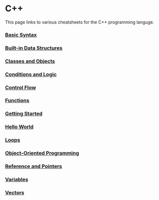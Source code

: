 # C++
This page links to various cheatsheets for the C++ programming languge.

### [Basic Syntax](/basic-syntax.md)
### [Built-in Data Structures](built-in-datas-structures.md)
### [Classes and Objects](classes-and-objects.md)
### [Conditions and Logic](conditions-and-logic.md)
### [Control Flow](control-flow.md)
### [Functions](functions.md)
### [Getting Started](getting-started.md)
### [Hello World](hello-world.md)
### [Loops](loops.md)
### [Object-Oriented Programming](object-oriented-programming.md)
### [Reference and Pointers](reference-and-pointers.md)
### [Variables](variables.md)
### [Vectors](vectors.md)